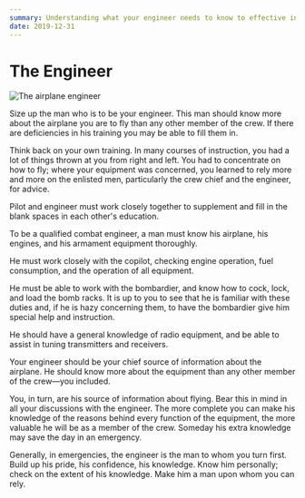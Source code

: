 ```yaml
---
summary: Understanding what your engineer needs to know to effective in his role.
date: 2019-12-31
---
```


# The Engineer

![The airplane engineer](../assets/images/preflight_general.png "The engineer")

Size up the man who is to be your engineer. This man should know more about the airplane you are to fly than any other member of the crew. If there are deficiencies in his training you may be able to fill them in.

Think back on your own training. In many courses of instruction, you had a lot of things thrown at you from right and left. You had to concentrate on how to fly; where your equipment was concerned, you learned to rely more and more on the enlisted men, particularly the crew chief and the engineer, for advice.

Pilot and engineer must work closely together to supplement and fill in the blank spaces in each other's education.

To be a qualified combat engineer, a man must know his airplane, his engines, and his armament equipment thoroughly.

He must work closely with the copilot, checking engine operation, fuel consumption, and the operation of all equipment.

He must be able to work with the bombardier, and know how to cock, lock, and load the bomb racks. It is up to you to see that he is familiar with these duties and, if he is hazy concerning them, to have the bombardier give him special help and instruction.

He should have a general knowledge of radio equipment, and be able to assist in tuning transmitters and receivers.

Your engineer should be your chief source of information about the airplane. He should know more about the equipment than any other member of the crew—you included.

You, in turn, are his source of information about flying. Bear this in mind in all your discussions with the engineer. The more complete you can make his knowledge of the reasons behind every function of the equipment, the more valuable he will be as a member of the crew. Someday his extra knowledge may save the day in an emergency.

Generally, in emergencies, the engineer is the man to whom you turn first. Build up his pride, his confidence, his knowledge. Know him personally; check on the extent of his knowledge. Make him a man upon whom you can rely.